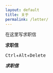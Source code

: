 ```yaml
---
layout: default
title: 关于
permalink: /letter/
---
```


在这里写求职信

**求职信**

<kbd>Ctrl</kbd>+<kbd>Alt</kbd>+<kbd>Delete</kbd>

***求职信***
